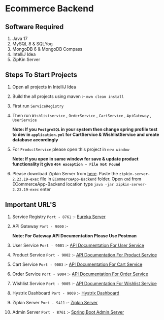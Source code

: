 # Ecommerce Backend

## Software Required

1. Java 17
2. MySQL 8 & SQLYog
3. MongoDB 6 & MongoDB Compass
4. IntelliJ Idea
5. ZipKin Server


## Steps To Start Projects

1. Open all projects in IntelliJ Idea
2. Build the all projects using maven :- `mvn clean install`
3. First run `ServiceRegistry`
4. Then run `Wishlistservice` , `OrderService` , `CartService` , `ApiGateway` , `UserService`

   **Note: If you `PostgreSQL` in your system then change spring profile test to dev in `application.yml` for
   CartService & WishlistService and create database accordingly**

5. For `ProductService` please open this project in `new window`

   **Note: If you open in same window for save & update product functionality it give `404 exception - File Not Found`**

6. Please download Zipkin Server from [here](https://zipkin.io/pages/quickstart.html). Paste
   the `zipkin-server-2.23.19-exec` file in `ECommerceApp-Backend` folder. Open `cmd` from ECommerceApp-Backend location
   type `java -jar zipkin-server-2.23.19-exec` enter

## Important URL'S

1. Service Registry `Port - 8761` :- [Eureka Server](http://localhost:8761/)
2. API Gateway `Port - 9000` :-

   **Note: For Gateway API Documentation Please Use Postman**

3. User Service `Port - 9001` :- [API Documentation For User Service](http://localhost:9001/swagger-ui/index.html)
4. Product Service `Port - 9002` :- [API Documentation For Product Service](http://localhost:9002/swagger-ui/index.html)
5. Cart Service `Port - 9003` :- [API Documentation For Cart Service](http://localhost:9003/swagger-ui/index.html)
6. Order Service `Port - 9004` :- [API Documentation For Order Service](http://localhost:9004/swagger-ui/index.html)
7. Wishlist
   Service `Port - 9005` :- [API Documentation For Wishlist Service](http://localhost:9005/swagger-ui/index.html)
8. Hystrix Dashboard `Port - 9009` :- [Hystrix Dashboard](http://localhost:9009/hystrix)
9. Zipkin Server `Port - 9411` :- [Zipkin Server](http://127.0.0.1:9411/)
10. Admin Server `Port - 8761` :- [Spring Boot Admin Server](http://localhost:8761/admin)